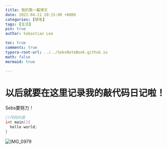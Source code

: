 ```yaml
---
title: 我的第一篇博文
date: 2022-04-21 20:15:00 +0800
categories: [随笔]
tags: [生活]
pin: true
author: Sebastian Lee

toc: true
comments: true
typora-root-url: ../../SebsNoteBook.github.io
math: false
mermaid: true

---
```


# 以后就要在这里记录我的敲代码日记啦！


Sebs要努力！
```c++
//代码片段
int main(){
  hello world;
}
```

![IMG_0979](2022-4-21-first-post.assets/IMG_0979-16767030476072.jpg)
